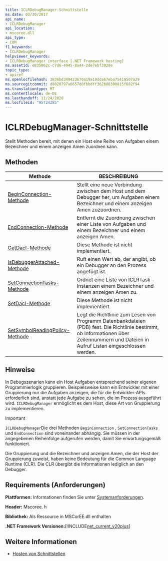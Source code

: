 ```yaml
---
title: ICLRDebugManager-Schnittstelle
ms.date: 03/30/2017
api_name:
- ICLRDebugManager
api_location:
- mscoree.dll
api_type:
- COM
f1_keywords:
- ICLRDebugManager
helpviewer_keywords:
- ICLRDebugManager interface [.NET Framework hosting]
ms.assetid: e835062c-c7d6-4945-8a44-2de7ebf3928e
topic_type:
- apiref
ms.openlocfilehash: 3836bd349423670a19a19dda67eba75419507a29
ms.sourcegitcommit: d8020797a6657d0fbbdff362b80300815f682f94
ms.translationtype: MT
ms.contentlocale: de-DE
ms.lasthandoff: 11/24/2020
ms.locfileid: "95724285"
---
```

# <a name="iclrdebugmanager-interface"></a>ICLRDebugManager-Schnittstelle

Stellt Methoden bereit, mit denen ein Host eine Reihe von Aufgaben einem Bezeichner und einem anzeigen Amen zuordnen kann.  
  
## <a name="methods"></a>Methoden  
  
|Methode|BESCHREIBUNG|  
|------------|-----------------|  
|[BeginConnection-Methode](iclrdebugmanager-beginconnection-method.md)|Stellt eine neue Verbindung zwischen dem Host und dem Debugger her, um Aufgaben einem Bezeichner und einem anzeigen Amen zuzuordnen.|  
|[EndConnection-Methode](iclrdebugmanager-endconnection-method.md)|Entfernt die Zuordnung zwischen einer Liste von Aufgaben und einem Bezeichner und einem anzeigen Amen.|  
|[GetDacl-Methode](iclrdebugmanager-getdacl-method.md)|Diese Methode ist nicht implementiert.|  
|[IsDebuggerAttached-Methode](iclrdebugmanager-isdebuggerattached-method.md)|Ruft einen Wert ab, der angibt, ob ein Debugger an den Prozess angefügt ist.|  
|[SetConnectionTasks-Methode](iclrdebugmanager-setconnectiontasks-method.md)|Ordnet eine Liste von [ICLRTask](iclrtask-interface.md) -Instanzen einem Bezeichner und einem anzeigen Amen zu.|  
|[SetDacl-Methode](iclrdebugmanager-setdacl-method.md)|Diese Methode ist nicht implementiert.|  
|[SetSymbolReadingPolicy-Methode](iclrdebugmanager-setsymbolreadingpolicy-method.md)|Legt die Richtlinie zum Lesen von Programm Datenbankdateien (PDB) fest. Die Richtlinie bestimmt, ob Informationen über Zeilennummern und Dateien in Aufruf Listen eingeschlossen werden.|  
  
## <a name="remarks"></a>Hinweise  

 In Debugszenarien kann ein Host Aufgaben entsprechend seiner eigenen Programmierlogik gruppieren. Beispielsweise kann ein Entwickler mit einer Gruppierung nur die Aufgaben anzeigen, die für die Entwickler-APIs erforderlich sind, anstatt jede Aufgabe zu sehen, die im Prozess ausgeführt wird. `ICLRDebugManager` ermöglicht es dem Host, diese Art von Gruppierung zu implementieren.  
  
> [!IMPORTANT]
> `ICLRDebugManager`Die drei Methoden `BeginConnection` , `SetConnectionTasks` und `EndConnection` sind voneinander abhängig. Sie müssen in der angegebenen Reihenfolge aufgerufen werden, damit Sie erwartungsgemäß funktioniert.  
  
 Die Gruppierung und die Bezeichner und anzeigen Amen, die der Host der Gruppierung zuweist, haben keine Bedeutung für die Common Language Runtime (CLR). Die CLR übergibt die Informationen lediglich an den Debugger.  
  
## <a name="requirements"></a>Requirements (Anforderungen)  

 **Plattformen:** Informationen finden Sie unter [Systemanforderungen](../../get-started/system-requirements.md).  
  
 **Header:** Mscoree. h  
  
 **Bibliothek:** Als Ressource in MSCorEE.dll enthalten  
  
 **.NET Framework Versionen:**[!INCLUDE[net_current_v20plus](../../../../includes/net-current-v20plus-md.md)]  
  
## <a name="see-also"></a>Weitere Informationen

- [Hosten von Schnittstellen](hosting-interfaces.md)
